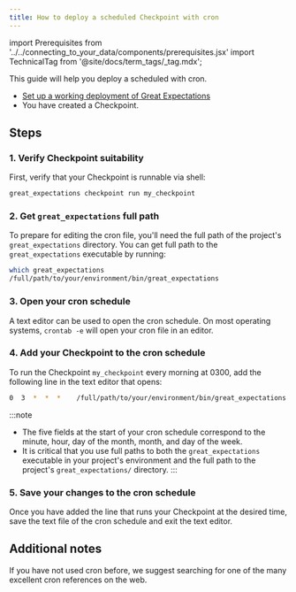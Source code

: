 ```yaml
---
title: How to deploy a scheduled Checkpoint with cron
---
```

import Prerequisites from '../../connecting_to_your_data/components/prerequisites.jsx'
import TechnicalTag from '@site/docs/term_tags/_tag.mdx';

This guide will help you deploy a scheduled <TechnicalTag tag="checkpoint" text="Checkpoint" /> with cron.

<Prerequisites>

- [Set up a working deployment of Great Expectations](../../../tutorials/getting_started/tutorial_overview.md)
- You have created a Checkpoint.

</Prerequisites>

## Steps

### 1. Verify Checkpoint suitability

First, verify that your Checkpoint is runnable via shell:

```bash
great_expectations checkpoint run my_checkpoint
```

### 2. Get `great_expectations` full path

To prepare for editing the cron file, you'll need the full path of the project's ``great_expectations`` directory.  You can get full path to the ``great_expectations`` executable by running:

```bash
which great_expectations
/full/path/to/your/environment/bin/great_expectations
```

### 3. Open your cron schedule

A text editor can be used to open the cron schedule. On most operating systems, ``crontab -e`` will open your cron file in an editor.

### 4. Add your Checkpoint to the cron schedule

To run the Checkpoint ``my_checkpoint`` every morning at 0300, add the following line in the text editor that opens:

```bash
0  3  *  *  *    /full/path/to/your/environment/bin/great_expectations checkpoint run ratings --directory /full/path/to/my_project/great_expectations/
```

:::note
- The five fields at the start of your cron schedule correspond to the minute, hour, day of the month, month, and day of the week.
- It is critical that you use full paths to both the ``great_expectations`` executable in your project's environment and the full path to the project's ``great_expectations/`` directory.
:::

### 5. Save your changes to the cron schedule

Once you have added the line that runs your Checkpoint at the desired time, save the text file of the cron schedule and exit the text editor.

## Additional notes

If you have not used cron before, we suggest searching for one of the many excellent cron references on the web.
